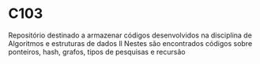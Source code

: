 # C103
Repositório destinado a armazenar códigos desenvolvidos na disciplina de Algoritmos e estruturas de dados ll
Nestes são encontrados códigos sobre ponteiros, hash, grafos, tipos de pesquisas e recursão
